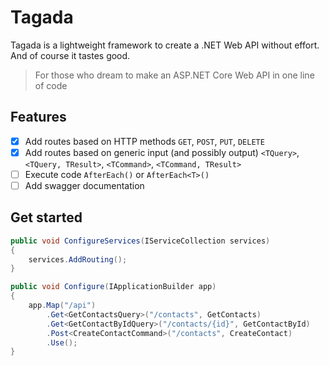 # Tagada

Tagada is a lightweight framework to create a .NET Web API without effort. And of course it tastes good.

> For those who dream to make an ASP.NET Core Web API in one line of code

## Features

* [x] Add routes based on HTTP methods `GET`, `POST`, `PUT`, `DELETE`
* [x] Add routes based on generic input (and possibly output) `<TQuery>`, `<TQuery, TResult>`, `<TCommand>`, `<TCommand, TResult>`
* [ ] Execute code `AfterEach()` or `AfterEach<T>()`
* [ ] Add swagger documentation

## Get started

```csharp
public void ConfigureServices(IServiceCollection services)
{
    services.AddRouting();
}

public void Configure(IApplicationBuilder app)
{
    app.Map("/api")
        .Get<GetContactsQuery>("/contacts", GetContacts)
        .Get<GetContactByIdQuery>("/contacts/{id}", GetContactById)
        .Post<CreateContactCommand>("/contacts", CreateContact)
        .Use();
}
```